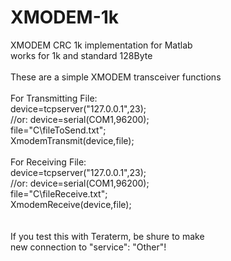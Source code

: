 # XMODEM-1k
XMODEM CRC 1k implementation for Matlab<br/>
works for 1k and standard 128Byte<br/>
<br/>
These are a simple XMODEM transceiver functions<br/>
<br/>
For Transmitting File:<br/>
device=tcpserver("127.0.0.1",23);<br/>
//or: device=serial(COM1,96200);<br/>
file="C\fileToSend.txt";<br/>
XmodemTransmit(device,file);<br/>
<br/>
For Receiving File:<br/>
device=tcpserver("127.0.0.1",23);<br/>
//or: device=serial(COM1,96200);<br/>
file="C\fileReceive.txt";<br/>
XmodemReceive(device,file);<br/>
<br/>
<br/>
If you test this with Teraterm, be shure to make<br/>
new connection to "service": "Other"!<br/>
